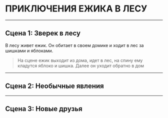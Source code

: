 # ПРИКЛЮЧЕНИЯ ЕЖИКА В ЛЕСУ
____
## Сцена 1: Зверек в лесу

В лесу живет ежик. Он обитает в своем домике и ходит в лес за шишками и яблоками. 
> На сцене ежик выходит из дома, идет в лес, на спину ему кладутся яблоко и шишка. Далее он уходит обратно в дом
____

## Сцена 2: Необычные явления

____

## Сцена 3: Новые друзья
